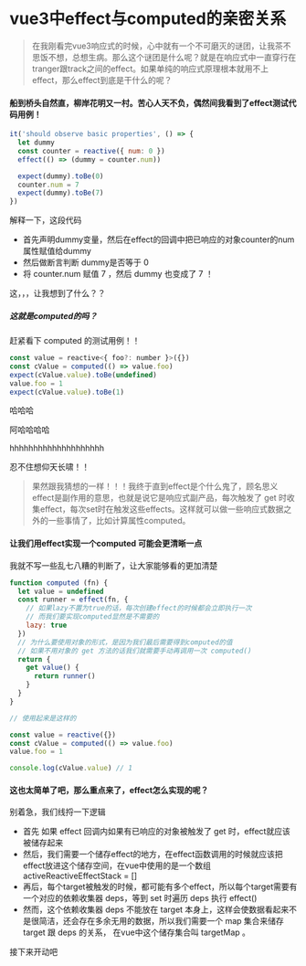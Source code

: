 # vue3中effect与computed的亲密关系

> 在我刚看完vue3响应式的时候，心中就有一个不可磨灭的谜团，让我茶不思饭不想，总想生病。那么这个谜团是什么呢？就是在响应式中一直穿行在tranger跟track之间的effect。如果单纯的响应式原理根本就用不上effect，那么effect到底是干什么的呢？

#### 船到桥头自然直，柳岸花明又一村。苦心人天不负，偶然间我看到了effect测试代码用例！

```js
it('should observe basic properties', () => {
  let dummy
  const counter = reactive({ num: 0 })
  effect(() => (dummy = counter.num))

  expect(dummy).toBe(0)
  counter.num = 7
  expect(dummy).toBe(7)
})
```

解释一下，这段代码

- 首先声明dummy变量，然后在effect的回调中把已响应的对象counter的num属性赋值给dummy
- 然后做断言判断 dummy是否等于 0
- 将 counter.num 赋值 7 ，然后 dummy 也变成了 7 ！

这，，，让我想到了什么？？

##### 这就是computed的吗？

赶紧看下 computed 的测试用例！！

```js
const value = reactive<{ foo?: number }>({})
const cValue = computed(() => value.foo)
expect(cValue.value).toBe(undefined)
value.foo = 1
expect(cValue.value).toBe(1)
```
哈哈哈

阿哈哈哈哈

hhhhhhhhhhhhhhhhhhhh

忍不住想仰天长啸！！

> 果然跟我猜想的一样！！！我终于直到effect是个什么鬼了，顾名思义effect是副作用的意思，也就是说它是响应式副产品，每次触发了 get 时收集effect，每次set时在触发这些effects。这样就可以做一些响应式数据之外的一些事情了，比如计算属性computed。

#### 让我们用effect实现一个computed 可能会更清晰一点

我就不写一些乱七八糟的判断了，让大家能够看的更加清楚

```js
function computed (fn) {
  let value = undefined
  const runner = effect(fn, {
    // 如果lazy不置为true的话，每次创建effect的时候都会立即执行一次
    // 而我们要实现computed显然是不需要的
    lazy: true
  })
  // 为什么要使用对象的形式，是因为我们最后需要得到computed的值
  // 如果不用对象的 get 方法的话我们就需要手动再调用一次 computed() 
  return {
    get value() {
      return runner()
    }
  }
}

// 使用起来是这样的

const value = reactive({})
const cValue = computed(() => value.foo)
value.foo = 1

console.log(cValue.value) // 1
```

#### 这也太简单了吧，那么重点来了，effect怎么实现的呢？

别着急，我们线捋一下逻辑

- 首先 如果 effect 回调内如果有已响应的对象被触发了 get 时，effect就应该被储存起来 
- 然后，我们需要一个储存effect的地方，在effect函数调用的时候就应该把effect放进这个储存空间，在vue中使用的是一个数组activeReactiveEffectStack = []
- 再后，每个target被触发的时候，都可能有多个effect，所以每个target需要有一个对应的依赖收集器 deps，等到 set 时遍历 deps 执行 effect()
- 然而，这个依赖收集器 deps 不能放在 target 本身上，这样会使数据看起来不是很简洁，还会存在多余无用的数据，所以我们需要一个 map 集合来储存 target 跟 deps 的关系， 在vue中这个储存集合叫 targetMap 。

接下来开动吧




